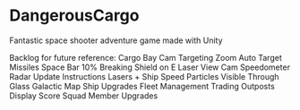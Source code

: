 # DangerousCargo
Fantastic space shooter adventure game made with Unity

Backlog for future reference:
Cargo Bay Cam
Targeting Zoom
Auto Target Missiles
Space Bar 10% Breaking
Shield on E
Laser View Cam
Speedometer 
Radar
Update Instructions
Lasers + Ship Speed
Particles Visible Through Glass
Galactic Map
Ship Upgrades
Fleet Management
Trading Outposts
Display Score
Squad Member Upgrades
